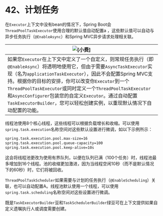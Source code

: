 # 42、计划任务

在`Executor`上下文中没有bean的情况下，Spring Boot会`ThreadPoolTaskExecutor`使用合理的默认值自动配置a ，这些默认值可以自动与异步任务执行（`@EnableAsync`）和Spring MVC异步请求处理相关联。

| ![[小费]](https://docs.spring.io/spring-boot/docs/2.1.9.RELEASE/reference/html/images/tip.png) |
| ------------------------------------------------------------ |
| 如果您`Executor`在上下文中定义了一个自定义，则常规任务执行（即`@EnableAsync`）将透明地使用它，但由于需要`AsyncTaskExecutor`实现（名为`applicationTaskExecutor`），因此不会配置Spring MVC支持。根据你的目标的安排，你可以改变你`Executor`到一个`ThreadPoolTaskExecutor`或同时定义一个`ThreadPoolTaskExecutor`和`AsyncConfigurer`包装您的自定义`Executor`。通过自动配置`TaskExecutorBuilder`，您可以轻松创建实例，以重现默认情况下自动配置的功能。 |

线程池使用8个核心线程，这些线程可以根据负载增长和收缩。可以使用`spring.task.execution`名称空间对这些默认设置进行微调，如以下示例所示：

```bash
spring.task.execution.pool.max-size=16
spring.task.execution.pool.queue-capacity=100
spring.task.execution.pool.keep-alive=10s
```

这会将线程池更改为使用有界队列，以便在队列已满（100个任务）时，线程池最多增加到16个线程。池的收缩更加激进，因为当线程空闲10秒（而不是默认情况下的60秒）时，它们将被回收。

`ThreadPoolTaskScheduler`如果需要与计划的任务执行（`@EnableScheduling`）关联，也可以自动配置A。线程池默认使用一个线程，可以使用`spring.task.scheduling`名称空间对这些设置进行微调。

既是`TaskExecutorBuilder`豆和`TaskSchedulerBuilder`绿豆可在上下文提供如果自定义遗嘱执行人或调度需要创建。